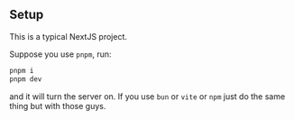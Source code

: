 ## Setup 
This is a typical NextJS project.

Suppose you use `pnpm`, run:

```bash
pnpm i
pnpm dev
```

and it will turn the server on. If you use `bun` or `vite` or `npm` just do the same thing but with those guys.
